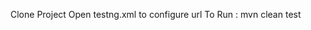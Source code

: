 Clone Project
Open testng.xml to configure url
<parameter name="BaseURI" value="http://localhost:8080/" />
To Run : mvn clean test
